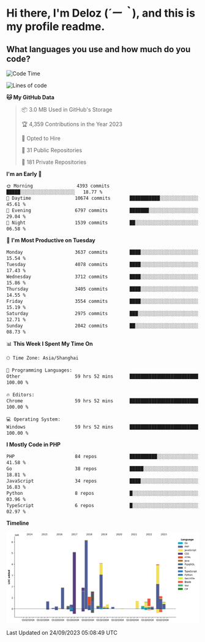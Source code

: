 # **Hi there, I'm Deloz (*´ー｀*), and this is my profile readme.**

## **What languages you use and how much do you code?**

<!--START_SECTION:waka-->
![Code Time](http://img.shields.io/badge/Code%20Time-2%2C468%20hrs%2056%20mins-blue)

![Lines of code](https://img.shields.io/badge/From%20Hello%20World%20I%27ve%20Written-32.8%20million%20lines%20of%20code-blue)

**🐱 My GitHub Data** 

> 📦 3.0 MB Used in GitHub's Storage 
 > 
> 🏆 4,359 Contributions in the Year 2023
 > 
> 💼 Opted to Hire
 > 
> 📜 31 Public Repositories 
 > 
> 🔑 181 Private Repositories 
 > 
**I'm an Early 🐤** 

```text
🌞 Morning                4393 commits        █████░░░░░░░░░░░░░░░░░░░░   18.77 % 
🌆 Daytime                10674 commits       ███████████░░░░░░░░░░░░░░   45.61 % 
🌃 Evening                6797 commits        ███████░░░░░░░░░░░░░░░░░░   29.04 % 
🌙 Night                  1539 commits        ██░░░░░░░░░░░░░░░░░░░░░░░   06.58 % 
```
📅 **I'm Most Productive on Tuesday** 

```text
Monday                   3637 commits        ████░░░░░░░░░░░░░░░░░░░░░   15.54 % 
Tuesday                  4078 commits        ████░░░░░░░░░░░░░░░░░░░░░   17.43 % 
Wednesday                3712 commits        ████░░░░░░░░░░░░░░░░░░░░░   15.86 % 
Thursday                 3405 commits        ████░░░░░░░░░░░░░░░░░░░░░   14.55 % 
Friday                   3554 commits        ████░░░░░░░░░░░░░░░░░░░░░   15.19 % 
Saturday                 2975 commits        ███░░░░░░░░░░░░░░░░░░░░░░   12.71 % 
Sunday                   2042 commits        ██░░░░░░░░░░░░░░░░░░░░░░░   08.73 % 
```


📊 **This Week I Spent My Time On** 

```text
🕑︎ Time Zone: Asia/Shanghai

💬 Programming Languages: 
Other                    59 hrs 52 mins      █████████████████████████   100.00 % 

🔥 Editors: 
Chrome                   59 hrs 52 mins      █████████████████████████   100.00 % 

💻 Operating System: 
Windows                  59 hrs 52 mins      █████████████████████████   100.00 % 
```

**I Mostly Code in PHP** 

```text
PHP                      84 repos            ██████████░░░░░░░░░░░░░░░   41.58 % 
Go                       38 repos            █████░░░░░░░░░░░░░░░░░░░░   18.81 % 
JavaScript               34 repos            ████░░░░░░░░░░░░░░░░░░░░░   16.83 % 
Python                   8 repos             █░░░░░░░░░░░░░░░░░░░░░░░░   03.96 % 
TypeScript               6 repos             █░░░░░░░░░░░░░░░░░░░░░░░░   02.97 % 
```



**Timeline**

![Lines of Code chart](https://raw.githubusercontent.com/deloz/deloz/main/assets/bar_graph.png)


 Last Updated on 24/09/2023 05:08:49 UTC
<!--END_SECTION:waka-->
